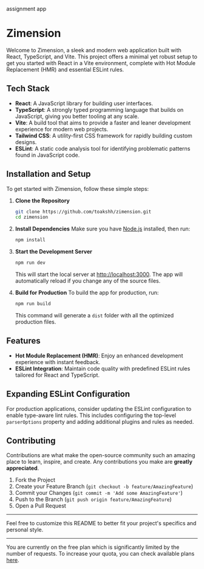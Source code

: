 assignment app

# Zimension

Welcome to Zimension, a sleek and modern web application built with React, TypeScript, and Vite. This project offers a minimal yet robust setup to get you started with React in a Vite environment, complete with Hot Module Replacement (HMR) and essential ESLint rules.

## Tech Stack

- **React**: A JavaScript library for building user interfaces.
- **TypeScript**: A strongly typed programming language that builds on JavaScript, giving you better tooling at any scale.
- **Vite**: A build tool that aims to provide a faster and leaner development experience for modern web projects.
- **Tailwind CSS**: A utility-first CSS framework for rapidly building custom designs.
- **ESLint**: A static code analysis tool for identifying problematic patterns found in JavaScript code.

## Installation and Setup

To get started with Zimension, follow these simple steps:

1. **Clone the Repository**
   ```bash
   git clone https://github.com/toakshh/zimension.git
   cd zimension
   ```

2. **Install Dependencies**
   Make sure you have [Node.js](https://nodejs.org/) installed, then run:
   ```bash
   npm install
   ```

3. **Start the Development Server**
   ```bash
   npm run dev
   ```
   This will start the local server at [http://localhost:3000](http://localhost:3000). The app will automatically reload if you change any of the source files.

4. **Build for Production**
   To build the app for production, run:
   ```bash
   npm run build
   ```
   This command will generate a `dist` folder with all the optimized production files.

## Features

- **Hot Module Replacement (HMR)**: Enjoy an enhanced development experience with instant feedback.
- **ESLint Integration**: Maintain code quality with predefined ESLint rules tailored for React and TypeScript.

## Expanding ESLint Configuration

For production applications, consider updating the ESLint configuration to enable type-aware lint rules. This includes configuring the top-level `parserOptions` property and adding additional plugins and rules as needed.

## Contributing

Contributions are what make the open-source community such an amazing place to learn, inspire, and create. Any contributions you make are **greatly appreciated**.

1. Fork the Project
2. Create your Feature Branch (`git checkout -b feature/AmazingFeature`)
3. Commit your Changes (`git commit -m 'Add some AmazingFeature'`)
4. Push to the Branch (`git push origin feature/AmazingFeature`)
5. Open a Pull Request

---

Feel free to customize this README to better fit your project's specifics and personal style.

---

You are currently on the free plan which is significantly limited by the number of requests. To increase your quota, you can check available plans [here](https://c7d59216ee8ec59bda5e51ffc17a994d.auth.portal-pluginlab.ai/pricing).